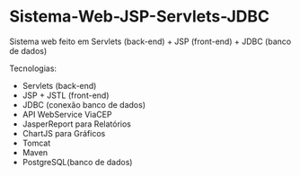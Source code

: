 # Sistema-Web-JSP-Servlets-JDBC
Sistema web feito em Servlets (back-end) + JSP (front-end) + JDBC (banco de dados)

Tecnologias:

* Servlets (back-end)
* JSP + JSTL (front-end)
* JDBC (conexão banco de dados)
* API WebService ViaCEP
* JasperReport para Relatórios
* ChartJS para Gráficos
* Tomcat
* Maven
* PostgreSQL(banco de dados)
